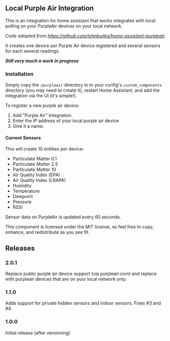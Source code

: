 ## Local Purple Air Integration
This is an integration for home assistant that works integrates with local
polling on your PurpleAir devices on your local network.

_Code adapted from https://github.com/johnboiles/home-assistant-purpleair_

It creates one device per Purple Air device registered and several sensors
for each several readings.

***Still very much a work in progress***

### Installation

Simply copy the `/purpleair` directory in to your config's
`custom_components` directory (you may need to create it), restart Home
Assistant, and add the integration via the UI (it's simple!).

To register a new purple air device:
1. Add "Purple Air" Integration.
2. Enter the IP address of your local purple air device
3. Give it a name.

#### Current Sensors
This will create 10 entities per device:
* Particulate Matter 0.1
* Particulate Matter 2.5
* Particulate Matter 10
* Air Quality Index (EPA)
* Air Quality Index (LRAPA)
* Humidity
* Temperature
* Dewpoint
* Pressure
* RSSI

Sensor data on PurpleAir is updated every 60 seconds.

This component is licensed under the MIT license, so feel free to copy,
enhance, and redistribute as you see fit.

## Releases

### 2.0.1
Replace public purple air device support (via purpleair.com) and replace
with purpleair devices that are on your local network only. 

### 1.1.0
Adds support for private hidden sensors and indoor sensors. Fixes #3 and #4.

### 1.0.0
Initial release (after versioning)
